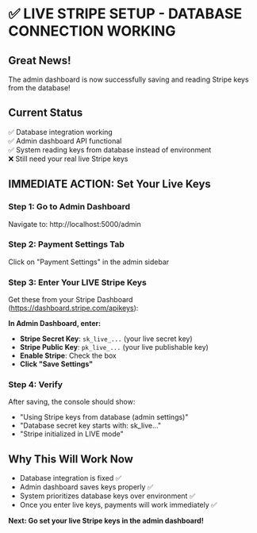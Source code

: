 # ✅ LIVE STRIPE SETUP - DATABASE CONNECTION WORKING

## Great News!
The admin dashboard is now successfully saving and reading Stripe keys from the database!

## Current Status
✅ Database integration working  
✅ Admin dashboard API functional  
✅ System reading keys from database instead of environment  
❌ Still need your real live Stripe keys

## IMMEDIATE ACTION: Set Your Live Keys

### Step 1: Go to Admin Dashboard
Navigate to: http://localhost:5000/admin

### Step 2: Payment Settings Tab  
Click on "Payment Settings" in the admin sidebar

### Step 3: Enter Your LIVE Stripe Keys
Get these from your Stripe Dashboard (https://dashboard.stripe.com/apikeys):

**In Admin Dashboard, enter:**
- **Stripe Secret Key**: `sk_live_...` (your live secret key)
- **Stripe Public Key**: `pk_live_...` (your live publishable key)  
- **Enable Stripe**: Check the box
- **Click "Save Settings"**

### Step 4: Verify
After saving, the console should show:
- "Using Stripe keys from database (admin settings)"
- "Database secret key starts with: sk_live..."
- "Stripe initialized in LIVE mode"

## Why This Will Work Now
- Database integration is fixed ✅
- Admin dashboard saves keys properly ✅
- System prioritizes database keys over environment ✅
- Once you enter live keys, payments will work immediately ✅

**Next: Go set your live Stripe keys in the admin dashboard!**